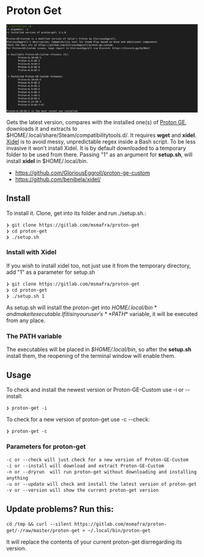 # Proton Get

![Proton GE Downloader](images/proton-get.png)

Gets the latest version, compares with the installed one(s) of [Proton GE](https://github.com/GloriousEggroll/proton-ge-custom), downloads it and extracts to $HOME/.local/share/Steam/compatibilitytools.d/. It requires __wget__ and __xidel__. [Xidel](https://github.com/benibela/xidel/) is to avoid messy, unpredictable regex inside a Bash script. To be less invasive it won't install Xidel. It is by default downloaded to a temporary folder to be used from there. Passing "1" as an argument for __setup.sh__, will install __xidel__ in $HOME/.local/bin.

- https://github.com/GloriousEggroll/proton-ge-custom
- https://github.com/benibela/xidel/


## Install
To install it. Clone, get into its folder and run ./setup.sh.:

```
❯ git clone https://gitlab.com/msmafra/proton-get
❯ cd proton-get
❯ ./setup.sh
```
### Install with Xidel
If you wish to install xidel too, not just use it from the temporary directory, add "1" as a parameter for setup.sh

```
❯ git clone https://gitlab.com/msmafra/proton-get
❯ cd proton-get
❯ ./setup.sh 1
```

As setup.sh will install the proton-get into *$HOME/.local/bin* and make it executable. If it is in your user's **$PATH** variable, it will be executed from any place.
### The PATH variable

The executables will be placed in *$HOME/.local/bin*, so after the **setup.sh** install them, the reopening of the terminal window will enable them.
## Usage
To check and install the newest version or Proton-GE-Custom use -i or --install:
```
❯ proton-get -i
```
To check for a new version of proton-get use -c --check:
```
❯ proton-get -c
```

### Parameters for proton-get
```
-c or --check will just check for a new version of Proton-GE-Custom
-i or --install will download and extract Proton-GE-Custom
-n or --dryrun  will run proton-get without downloading and installing anything
-u or --update will check and install the latest version of proton-get
-v or --version will show the current proton-get version
```

## Update problems? Run this:
`
cd /tmp && curl --silent https://gitlab.com/msmafra/proton-get/-/raw/master/proton-get > ~/.local/bin/proton-get
`

It will replace the contents of your current proton-get disrregarding its version. 
